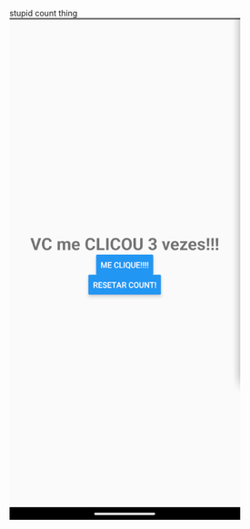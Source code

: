 stupid count thing
![alt text](https://github.com/7chii/stupid-count-thing/blob/master/counttg.png)
